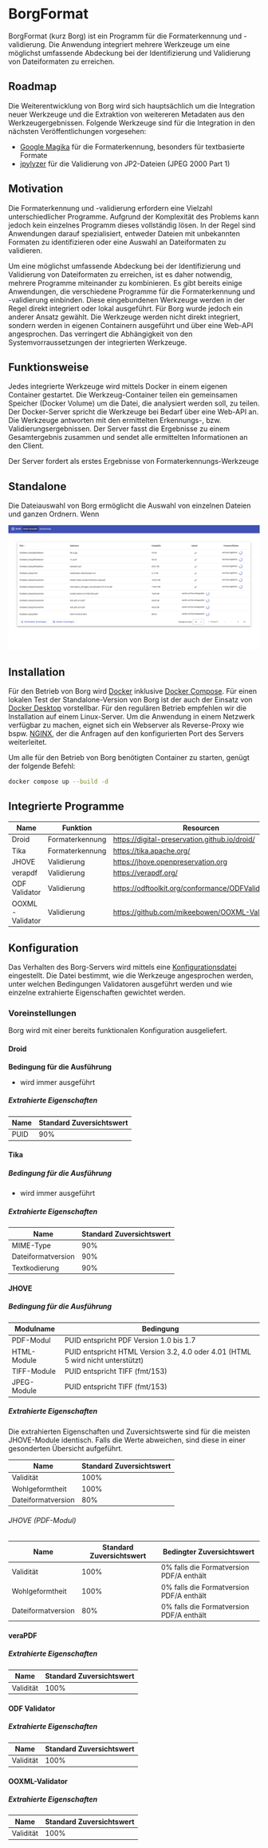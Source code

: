 # BorgFormat

BorgFormat (kurz Borg) ist ein Programm für die Formaterkennung und -validierung. Die Anwendung integriert mehrere Werkzeuge um eine möglichst umfassende Abdeckung bei der Identifizierung und Validierung von Dateiformaten zu erreichen.

## Roadmap

Die Weiterentwicklung von Borg wird sich hauptsächlich um die Integration neuer Werkzeuge und die Extraktion von weitereren Metadaten aus den Werkzeugergebnissen. Folgende Werkzeuge sind für die Integration in den nächsten Veröffentlichungen vorgesehen:

- [Google Magika](https://github.com/google/magika) für die Formaterkennung, besonders für textbasierte Formate
- [jpylyzer](https://github.com/openpreserve/jpylyzer) für die Validierung von JP2-Dateien (JPEG 2000 Part 1)

## Motivation

Die Formaterkennung und -validierung erfordern eine Vielzahl unterschiedlicher Programme. Aufgrund der Komplexität des Problems kann jedoch kein einzelnes Programm dieses vollständig lösen. In der Regel sind Anwendungen darauf spezialisiert, entweder Dateien mit unbekannten Formaten zu identifizieren oder eine Auswahl an Dateiformaten zu validieren.

Um eine möglichst umfassende Abdeckung bei der Identifizierung und Validierung von Dateiformaten zu erreichen, ist es daher notwendig, mehrere Programme miteinander zu kombinieren. Es gibt bereits einige Anwendungen, die verschiedene Programme für die Formaterkennung und -validierung einbinden. Diese eingebundenen Werkzeuge werden in der Regel direkt integriert oder lokal ausgeführt. Für Borg wurde jedoch ein anderer Ansatz gewählt. Die Werkzeuge werden nicht direkt integriert, sondern werden in eigenen Containern ausgeführt und über eine Web-API angesprochen. Das verringert die Abhängigkeit von den Systemvorraussetzungen der integrierten Werkzeuge.

## Funktionsweise

Jedes integrierte Werkzeuge wird mittels Docker in einem eigenen Container gestartet. Die Werkzeug-Container teilen ein gemeinsamen Speicher (Docker Volume) um die Datei, die analysiert werden soll, zu teilen. Der Docker-Server spricht die Werkzeuge bei Bedarf über eine Web-API an. Die Werkzeuge antworten mit den ermittelten Erkennungs-, bzw. Validierungsergebnissen. Der Server fasst die Ergebnisse zu einem Gesamtergebnis zusammen und sendet alle ermittelten Informationen an den Client.

Der Server fordert als erstes Ergebnisse von Formaterkennungs-Werkzeuge

## Standalone

Die Dateiauswahl von Borg ermöglicht die Auswahl von einzelnen Dateien und ganzen Ordnern. Wenn

![borg_file_selection](doc/screenshots/borg_file_selection_20240229.png)

## Installation

Für den Betrieb von Borg wird [Docker](https://docs.docker.com/) inklusive [Docker Compose](https://docs.docker.com/compose/). Für einen lokalen Test der Standalone-Version von Borg ist der auch der Einsatz von [Docker Desktop](https://docs.docker.com/desktop/) vorstellbar. Für den regulären Betrieb empfehlen wir die Installation auf einem Linux-Server. Um die Anwendung in einem Netzwerk verfügbar zu machen, eignet sich ein Webserver als Reverse-Proxy wie bspw. [NGINX](https://www.nginx.com/), der die Anfragen auf den konfigurierten Port des Servers weiterleitet.

Um alle für den Betrieb von Borg benötigten Container zu starten, genügt der folgende Befehl:

```sh
docker compose up --build -d
```

## Integrierte Programme

| Name            | Funktion        | Resourcen                                            |
| --------------- | --------------- | ---------------------------------------------------- |
| Droid           | Formaterkennung | https://digital-preservation.github.io/droid/        |
| Tika            | Formaterkennung | https://tika.apache.org/                             |
| JHOVE           | Validierung     | https://jhove.openpreservation.org                   |
| verapdf         | Validierung     | https://verapdf.org/                                 |
| ODF Validator   | Validierung     | https://odftoolkit.org/conformance/ODFValidator.html |
| OOXML-Validator | Validierung     | https://github.com/mikeebowen/OOXML-Validator        |

## Konfiguration

Das Verhalten des Borg-Servers wird mittels eine [Konfigurationsdatei](server/config/server_config.yml) eingestellt. Die Datei bestimmt, wie die Werkzeuge angesprochen werden, unter welchen Bedingungen Validatoren ausgeführt werden und wie einzelne extrahierte Eigenschaften gewichtet werden.

### Voreinstellungen

Borg wird mit einer bereits funktionalen Konfiguration ausgeliefert.

#### Droid

**Bedingung für die Ausführung**

- wird immer ausgeführt

##### Extrahierte Eigenschaften

| Name | Standard Zuversichtswert |
| ---- | ------------------------ |
| PUID | 90%                      |

#### Tika

##### Bedingung für die Ausführung

- wird immer ausgeführt

##### Extrahierte Eigenschaften

| Name               | Standard Zuversichtswert |
| ------------------ | ------------------------ |
| MIME-Type          | 90%                      |
| Dateiformatversion | 90%                      |
| Textkodierung      | 90%                      |

#### JHOVE

##### Bedingung für die Ausführung

| Modulname   | Bedingung                                                                       |
| ----------- | ------------------------------------------------------------------------------- |
| PDF-Modul   | PUID entspricht PDF Version 1.0 bis 1.7                                         |
| HTML-Module | PUID entspricht HTML Version 3.2, 4.0 oder 4.01 (HTML 5 wird nicht unterstützt) |
| TIFF-Module | PUID entspricht TIFF (fmt/153)                                                  |
| JPEG-Module | PUID entspricht TIFF (fmt/153)                                                  |

##### Extrahierte Eigenschaften

Die extrahierten Eigenschaften und Zuversichtswerte sind für die meisten JHOVE-Module identisch. Falls die Werte abweichen, sind diese in einer gesonderten Übersicht aufgeführt.

| Name               | Standard Zuversichtswert |
| ------------------ | ------------------------ |
| Validität          | 100%                     |
| Wohlgeformtheit    | 100%                     |
| Dateiformatversion | 80%                      |

###### JHOVE (PDF-Modul)

| Name               | Standard Zuversichtswert | Bedingter Zuversichtswert                |
| ------------------ | ------------------------ | ---------------------------------------- |
| Validität          | 100%                     | 0% falls die Formatversion PDF/A enthält |
| Wohlgeformtheit    | 100%                     | 0% falls die Formatversion PDF/A enthält |
| Dateiformatversion | 80%                      | 0% falls die Formatversion PDF/A enthält |

#### veraPDF

##### Extrahierte Eigenschaften

| Name      | Standard Zuversichtswert |
| --------- | ------------------------ |
| Validität | 100%                     |

#### ODF Validator

##### Extrahierte Eigenschaften

| Name      | Standard Zuversichtswert |
| --------- | ------------------------ |
| Validität | 100%                     |

#### OOXML-Validator

##### Extrahierte Eigenschaften

| Name      | Standard Zuversichtswert |
| --------- | ------------------------ |
| Validität | 100%                     |

